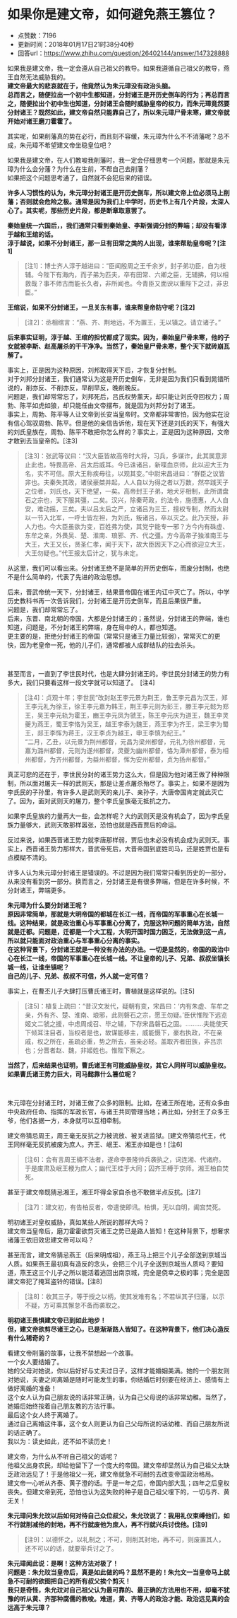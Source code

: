 # 如果你是建文帝，如何避免燕王篡位？
- 点赞数：7196
- 更新时间：2018年01月17日21时38分40秒
- 回答url：https://www.zhihu.com/question/26402144/answer/147328888
<body>
 <p data-pid="0fgFDTzL">如果我是建文帝，我一定会遵从自己祖父的教导。如果我遵循自己祖父的教导，燕王自然无法威胁我的。<br><b>建文帝最大的悲哀就在于，他竟然认为朱元璋没有政治头脑。<br>
   总而言之，随便拉出一个初中生都知道，分封诸王是开历史倒车的行为；再总而言之，随便拉出个初中生也知道，分封诸王会随时威胁皇帝的权力，而朱元璋竟然要分封诸王？既然如此，建文帝自然只能靠自己了，所以朱元璋尸骨未寒，建文帝就开始对诸王磨刀霍霍了。</b></p>
 <p data-pid="4yWTFd22">其实呢，如果削藩真的势在必行，而且刻不容缓，朱元璋为什么不不消藩呢？总不成，朱元璋不希望建文帝坐稳皇位吧？</p>
 <p data-pid="yN10sFYY">如果我是建文帝，在人们教唆我削藩时，我一定会仔细思考一个问题，那就是朱元璋为什么会分藩？为什么在生前，不帮自己去削藩？<br>
  如果把这个问题思考通了，自然就不会犯后来的错误。</p>
 <p data-pid="ekmOwRR4"><b>许多人习惯性的认为，朱元璋分封诸王是开历史倒车，所以建文帝上位必须马上削藩；否则就会危险之极。通常是因为我们上中学时，历史书上有几个片段，太深人心了。其实呢，那些历史片段，都是断章取意罢了。</b></p>
 <p data-pid="Pn5QNkDh"><b>秦始皇统一六国后，，我们通常只看到秦始皇、李斯强调分封的弊端；却没有看淳于越和王绾的话。</b><br><b>淳于越说，如果不分封诸王，那一旦有田常之类的人出现，谁来帮助皇帝呢？[注1]</b></p>
 <blockquote data-pid="acGbps7U">
  [注1]：博士齐人淳于越进曰：“臣闻殷周之王千余岁，封子弟功臣，自为枝辅。今陛下有海内，而子弟为匹夫，卒有田常、六卿之臣，无辅拂，何以相救哉？事不师古而能长久者，非所闻也。今青臣又面谀以重陛下之过，非忠臣。”
 </blockquote>
 <p data-pid="ixIvxkWL"><b>王绾说，如果不分封诸王，一旦关东有事，谁来帮皇帝防守呢？[注2]</b></p>
 <blockquote data-pid="_HORk6Vj">
  [注2]：丞相绾言：“燕、齐、荆地远，不为置王，无以镇之。请立诸子。”
 </blockquote>
 <p data-pid="5tDvwywg"><b>后来事实证明，淳于越、王绾的担忧都成了现实。因为，秦始皇尸骨未寒，他的子女就被李斯、赵高屠杀的干干净净。当然了，秦始皇尸骨未寒，整个天下就砖崩瓦解了。</b></p>
 <p data-pid="OI6NfEcl">事实上，正是因为这种原因，刘邦取得天下后，才恢复分封制。<br>
  对于刘邦分封诸王，我们通常认为这是开历史倒车，无非是因为我们只看到晁错所说的，削亦反、不削亦反，早削早反，晚削晚反。<br>
  问题是，我们却常常忘了，刘邦死后，吕氏权势薰天，却只能让刘氏夺回权力；周勃、陈平如虎如狼，却只能任由文帝摆布，就是因为刘邦分封了诸王。<br>
  事实上，周勃、陈平等人让文帝到长安当皇帝时。文帝都非常害怕，因为他实在没有信心驾驭周勃、陈平。但是他的亲信告诉他，现在天下还是刘氏的天下，有强大的刘氏皇族在，周勃、陈平不敢把你怎么样的？事实上，正是因为这种原因，文帝才敢到去当皇帝的。[注3]</p>
 <blockquote data-pid="XfS-0VZq">
  [注3]：张武等议曰：“汉大臣皆故高帝时大将，习兵，多谋诈，此其属意非止此也，特畏高帝、吕太后威耳。今已诛诸吕，新喋血京师，此以迎大王为名，实不可信。原大王称疾毋往，以观其变。”中尉宋昌进曰：“群臣之议皆非也。夫秦失其政，诸侯豪桀并起，人人自以为得之者以万数，然卒践天子之位者，刘氏也，天下绝望，一矣。高帝封王子弟，地犬牙相制，此所谓盘石之宗也，天下服其彊，二矣。汉兴，除秦苛政，约法令，施德惠，人人自安，难动摇，三矣。夫以吕太后之严，立诸吕为三王，擅权专制，然而太尉以一节入北军，一呼士皆左袒，为刘氏，叛诸吕，卒以灭之。此乃天授，非人力也。今大臣虽欲为变，百姓弗为使，其党宁能专一邪？方今内有硃虚、东牟之亲，外畏吴、楚、淮南、琅邪、齐、代之彊。方今高帝子独淮南王与大王，大王又长，贤圣仁孝，闻于天下，故大臣因天下之心而欲迎立大王，大王勿疑也。”代王报太后计之，犹与未定。
 </blockquote>
 <p data-pid="NN9Yi0Wg">从这里，我们可以看出来。分封诸王绝不是简单的开历史倒车，而废分封制，也绝不是什么简单的，代表了先进的政治思想。</p>
 <p data-pid="mG-nadk6">后来，晋武帝统一天下，分封诸王，结果晋帝国在诸王内讧中灭亡了。所以，中学历史教科书再一次告诉我们，分封诸王是开历史倒车，而且后果很严重。<br>
  问题是，我们却常常忘了。<br>
  后来，东晋、南北朝的帝国，大都是分封诸王的；虽然说，分封诸王的弊端，谁也知道，问题是，不分封诸王的弊端，身在局中的人，都也知道。<br>
  更主要的是，拒绝分封诸王的帝国（常常只是诸王力量比较弱），常常灭亡的更快，因为老皇帝一死，他的儿子们，通常都被人成群结队的拉去杀头。</p>
 <p class="ztext-empty-paragraph"><br></p>
 <p data-pid="c4Wt48u-">甚至而言，一直到了李世民时代，也是大肆分封诸王的。李世民分封诸王的势力有多大，我们只要看这样一段文字就可以知道了。　[注4]</p>
 <blockquote data-pid="6zzrnyuZ">
  [注4]：贞观十年；李世民“改封赵王李元景为荆王，鲁王李元昌为汉王，郑王李元礼为徐王，徐王李元嘉为韩王，荆王李元则为彭王，滕王李元懿为郑王，吴王李元轨为霍王，豳王李元凤为虢王，陈王李元庆为道王，魏王李灵夔为燕王，蜀王李恪为吴王，越王李泰为魏王，燕王李为齐王，梁王李为蜀王，郯王李恽为蒋王，汉王李贞为越王，申王李慎为纪王。”
  <br>
  “二月，乙丑，以元景为荆州都督，元昌为梁州都督，元礼为徐州都督，元嘉为潞州都督，元则为遂州都督，灵夔为幽州都督，恪为潭州都督，泰为相州都督，为齐州都督，为益州都督，恽为安州都督，贞为扬州都督。”
 </blockquote>
 <p data-pid="WZZhx44B">真正可悲的还在于，李世民分封的诸王势力这么大，但是因为他对诸王做了种种限制，所以面对屠夫一样的武则天，那是让差点屠杀殆尽了。事实上，如果不是因为李氏民的子孙里，有许多人是武则天的亲儿子、亲孙子，大唐帝国肯定就此灭亡了。因为，面对武则天的屠刀，整个李氏皇族毫无抵抗之力。</p>
 <p data-pid="fPtKwfzG">如果李氏皇族的力量再大一些，会怎样呢？大约武则天是没有机会了，因为李氏皇族力量够大，武则天敢那样嚣张，恐怕也就是西晋贾后的命运。</p>
 <p data-pid="P1ebURqr">反过来说，如果西晋诸王势力就李唐那样弱，贾后也未必没有机会成为武则天。事实上，西晋诸王势力那样大，晋武帝死后，大晋帝国到底姓司马，还是姓贾也是有点模糊不清的。</p>
 <p data-pid="JW6CvWjU">许多人认为朱元璋分封诸王是错误的。不过是因为我们常常只看到历史的一部分，从来没有看到另一部分。换而言之，分封诸王是有很多弊端，但是在许多时候，不分封诸王，弊端更多。</p>
 <p data-pid="BDodl5yy"><b>朱元璋为什么要分封诸王呢？<br>
   原因非常简单，那就是大明帝国的都城在长江一线，而帝国的军事重心在长城一线。这种结果，就是政治重心与军事重心分离了，克服这种问题的简单方法，自然就是迁都。问题是，迁都是一个大工程，大明开国时国力困乏，无法做到这一点，所以就只能面对政治重心与军事重心分离的事实。<br>
   在这种背景下，分封诸王就是一种没有办法的办法。一切是显然的，帝国的政治中心在长江一线，帝国的军事重心在长城一线。不让皇帝的儿子、兄弟、叔叔坐镇长城一线，让谁坐镇呢？<br>
   自己的儿子、兄弟、叔叔不可信，外人就一定可信？</b></p>
 <p data-pid="L-u43Z0x">事实上，在曹丕儿子大肆打压曹氏诸王时，曹植就是这样说的。[注5]</p>
 <blockquote data-pid="IzbkQUbB">
  [注5]：植复上疏曰：“昔汉文发代，疑朝有变，宋昌曰：‘内有朱虚、车牟之亲，外有齐、楚、淮南、琅邪，此则磐石之宗，愿王勿疑。’臣伏惟陛下远览姬文二虢之援，中虑周成召、毕之辅，下存宋昌磐石之固。..........夫能使天下倾耳注目者，当权者是也，故谋能移主，威能慑下，豪右执政，不在亲戚，权之所在，虽疏必重，势之所去，虽亲必轻。盖取齐者田族，非吕宗也；分晋者赵、魏，非姬姓也。惟陛下察之。
 </blockquote>
 <p data-pid="9u6iTPpF"><b>当然了，后来结果也证明，曹氏诸王有可能威胁皇权，其它人同样可以威胁皇权。如果曹氏诸王势力巨大，司马懿靠什么篡位呢？</b></p>
 <p class="ztext-empty-paragraph"><br></p>
 <p data-pid="29l8cleb">朱元璋在分封诸王时，对诸王做了众多的限制。比如，在诸王所在地，还有众多由中央政府任命、指挥的军政长官，与诸王共同管理当地；再比如，分封王了众多王爷，他们各据一方，本身就可以互相牵制。</p>
 <p data-pid="kFyHws5V">建文帝猜忌周王，周王毫无反抗之力被流放、被关进监狱。[建文帝猜忌代王，代王同样毫无反抗被废为庶人。齐王、岷王、湘王亦如是也！[注6]</p>
 <blockquote data-pid="ImL8jAza">
  [注6]：会有言周王橚不法者，遂命李景隆帅兵袭执之，词连湘、代诸府。于是废肃及岷王楩为庶人；幽代王桂于大同；囚齐王榑于京师。湘王柏自焚死。
 </blockquote>
 <p data-pid="Kw4n93Is">甚至于建文帝既猜忌湘王，湘王吓得全家自杀也不敢做半点反抗。[注7]</p>
 <blockquote data-pid="I2nkqHIX">
  [注7]：建文初，有告柏反者，帝遣使即讯。柏惧，无以自明，阖宫焚死。
 </blockquote>
 <p data-pid="KheiQDyw">明初诸王对皇权威胁，真如某些人所说的那样大吗？<br>
  建文帝当皇帝后，磨刀霍霍欲剪灭诸王之势已是路人皆知！在这种背景下，想奢求诸藩王依旧效忠建文帝可以吗？</p>
 <p data-pid="3K6hYFKw">甚至而言，建文帝猜忌燕王（后来明成祖），燕王马上把三个儿子全部送到京城当人质。如果燕王最初真有造反的念头，会把三个儿子全送到京城当人质吗？要知道，燕王这三个儿子之所以能活着逃回出南京城，完全是侥幸之极的事；完全是因建文帝犯了掩耳盗铃的错误。[注8]</p>
 <blockquote data-pid="d-4kb-Wk">
  [注8]：收其三子，等于授之以柄，使其发难有名；不若纵其子归藩，以示不疑，方可乘其懈怠不备而袭取之。
 </blockquote>
 <p data-pid="35kI7uyj"><b>明初诸王畏惧建文帝已到如此地步！<br>
   但，建文帝欲剪尽诸王之心，已是渐渐路人皆知了。在这种背景下，他们决心造反有什么稀奇的？</b></p>
 <p data-pid="B0HUbKCn">看建文帝削藩的故事，让我不禁想起一个故事。<br>
   一个女人要结婚了。 <br>
  她的父母对她说，你以后好好与丈夫过日子，这样才能婚姻美满。她的一个朋友则对她说，夫妻之间离婚是随时可能发生的事。你结婚后时刻要在经济上、感情有上做好离婚的准备！<br>
  这个女人认为自己朋友说的话非常正确，认为自己父母说的话非常幼稚。当然了，她婚后始终按着自己朋友教的方法行事。<br>
  最后这个女人终于离婚了。<br>
  通过自己离婚这件事，这个女人则更认为自己父母所说的话幼稚、而自己朋友所说的话正确了。<br>
  我以为：读史如此，还不如不读历史！</p>
 <p data-pid="JJL4EKWu">建文帝，为什么从不听自己祖父的话呢？<br>
  他祖父出身农民，却给他留下了一个庞大的帝国。建文帝却显然认为自己祖父太缺乏政治远见了！于是他祖父一死，建文帝就急不可耐的去改变帝国政治格局。<br>
  建文帝一心听从齐泰、黄子澄的话。于是一年之后，帝国内部大乱；四年之后皇权丧失。但建文帝到死，恐怕也认为这失败的种子是自己祖父埋下的，一切与齐、黄无关！</p>
 <p data-pid="snXPpFv5"><b>朱元璋问朱允玟以后如何对待自己众位叔父，朱允玟说了：我用礼仪束缚他们，如不行就削减他的封地，再不行就废他为庶人，再不行就兴兵讨伐他。[注9]</b></p>
 <blockquote data-pid="BjBpHjcT">
  <b>[</b>注9]：以德怀之，以礼制之；不可，则削其封地，再不可，则废置其人，还不可以的话，就要举兵讨之了。
 </blockquote>
 <p data-pid="PI0CfmC5"><b>朱元璋闻此说：是啊！这种方法对极了！<br>
   问题是：朱允玟当皇帝后，真是如此做的吗？显然不是的！朱允文一当皇帝马上就急不可耐的欲图把自己的所有叔父挨个剪灭！<br>
   我只是奇怪，朱允玟对自己祖父认为最可靠的、最正确的方法用也不用，却毫不犹豫的听从黄、齐那种腐儒的教唆。难道，黄、齐等人的政治才能、政治远见真的会远高于朱元璋？</b></p>
</body>